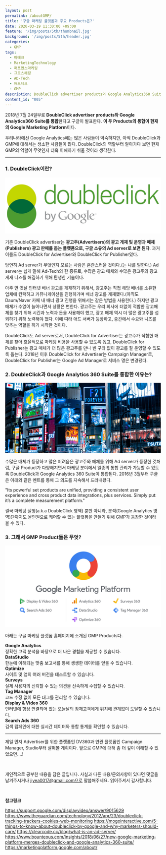 ```yaml
---
layout: post
permalink: /aboutGMP/
title: '구글 마케팅 플랫폼과 주요 Products은?'
date: 2020-03-19 11:30:00 +09:00
feature: '/img/posts/5th/thumbnail.jpg'
background: '/img/posts/5th/header.jpg'
categories:
  - GMP
tags:
  - 마테크
  - MarketingTechnology
  - 퍼포먼스마케팅
  - 그로스해킹
  - AD-Tech
  - 애드테크
  - GMP
description: DoubleClick advertiser products와 Google Analytics360 Suite이 통합된 현재의 Google Marketing Platform. 정확히 어떤 Product들이 있고, 플랫폼을 통해 마케터들은 어떤 이점을 얻을 수 있을까?
content_id: "005"
---
```


2018년 7월 24일부로 **DoubleClick advertiser products와 Google Analytics360 Suite를 통합**한다고 구글이 발표한다. **이 두 Products의 통합이 현재의 Google Marketing Platform**이다.

우리나라에선 Google Analytics에는 많은 사람들이 익숙하지만, 아직 DoubleClick과 GMP에 대해서는 생소한 사람들이 많다. DoubleClick의 역할부터 알아가다 보면 현재 GMP의 역할이 무엇인지 더욱 이해하기 쉬울 것이라 생각한다.

---

### 1. DoubleClick이란?

![더블클릭로고 이미지](/img/posts/5th/doubleclick.jpg)

기존 DoubleClick advertiser는 **광고주(Advertisers)의 광고 게재 및 운영과 매체(Publishers) 광고 판매를 돕는 플랫폼으로, 구글 소유의 Ad server로 보면 된다**. 과거 이름도 DoubleClick for Advertiser와 DoubleClick for Publisher였다.

당연히 Ad server가 무엇인지 모르는 사람은 혼란스러울 것이다.(는 나를 말한다.)
Ad server는 쉽게 말해 Ad-Tech의 한 종류로, 수많은 광고 매체와 수많은 광고주의 광고 게재 니즈를 해결하기 위해 탄생한 기술이다.

아주 먼 옛날 인터넷 배너 광고를 게재하기 위해서, 광고주는 직접 해당 배너를 소유한 업체에 컨택하고 커뮤니케이션을 진행하가며 배너 광고를 게재했다.(아직도 Daum/Naver 카페 내 배너 광고 진행을 위해서는 같은 방법을 사용한다.) 하지만 광고 매체가 수없이 늘어나면서 상황은 변한다. 광고주는 우리 회사에 더없이 적합한 광고매체를 찾기 위해 시간과 노력과 돈을 사용해야 했고, 광고 매체 역시 더 많은 광고주를 섭외하기 위해 노력해야 했다. 이에 따라 애드 서버가 등장하고, 중간에서 수요와 니즈를 맞추는 역할을 하기 시작한 것이다.

DoubleClick도 Ad server로서, DoubleClick for Advertiser는 광고주가 적합한 매체를 찾아 효율적으로 마케팅 비용을 사용할 수 있도록 돕고, DoubleClick for Publisher는 광고 매체가 더 많은 광고주를 만나 빈 구좌 없이 광고를 잘 운영할 수 있도록 돕는다. 2018년 이후 DoubleClick for Advertiser는 Campaign Manager로, DoubleClick for Publisher는 Google Ad Manager로 서비스 명은 변경됐다.



### 2. DoubleClick과 Google Analytics 360 Suite를 통합한 이유는?

![광고 이미지](/img/posts/5th/advertising.jpg)

수많은 매체가 등장하고 많은 어려움은 광고주와 매체를 위해 Ad server가 등장한 것처럼, 구글 Product가 다양해지면서 마케팅 분야에서 일종의 통합 관리가 가능할 수 있도록 DoubleClick과 Google Analytics 360 Suite이 통합된다. 2016년 3월부터 구글은 아래와 같은 멘트를 통해 그 의도를 지속해서 드러내왔다.

"Its powerful set products are unified, providing a consistent user experience and cross product data integrations, plus services. Simply put: it’s a complete measurement platform."

결국 마케팅 실행(a.k.a DoubleClick 영역) 뿐만 아니라, 분석(Google Analytics 영역)단까지도 올인원으로 케어할 수 있는 플랫폼을 만들기 위해 GMP가 등장한 것이라 볼 수 있다.



### 3. 그래서 GMP Product들은 무엇?

![GMP 이미지](/img/posts/5th/thumbnail.jpg)

아래는 구글 마케팅 플랫폼 홈페이지에 소개된 GMP Products다.

**Google Analytics**<br>
정확한 고객 분석을 바탕으로 더 나은 경험을 제공할 수 있습니다.<br>
**DataStudio**<br>
한눈에 이해되는 맞춤 보고서를 통해 생생한 데이터를 얻을 수 있습니다. <br>
**Optimize**<br>
사이트 및 앱의 여러 버전을 테스트할 수 있습니다. <br>
**Surveys**<br>
실제 사용자의 신뢰할 수 있는 의견을 신속하게 수집할 수 있습니다.<br>
**Tag Manager**<br>
코드 수정 없이 모든 태그를 관리할 수 있습니다.<br>
**Display & Video 360**<br>
인터넷에 항상 연결되어 있는 오늘날의 잠재고객에게 위치에 관계없이 도달할 수 있습니다.<br>
**Search Ads 360**<br>
검색 캠페인에 대한 실시간 데이터와 통합 통계를 확인할 수 있습니다. <br>

---

제일 먼저 Advertiser를 위한 플랫폼인 DV360과 연관 플랫폼인 Campaign Manager, Studio부터 살펴볼 계획이다. 앞으로 GMP에 대해 좀 더 깊이 이해할 수 있었으면....!

<br>

개인적으로 공부한 내용을 담은 글입니다. 사실과 다른 내용/문의사항이 있다면 댓글을 남겨주시거나 jiyea0017@gmail.com으로 말씀해주세요. 읽어주셔서 감사합니다.

<br>

**참고링크**<br>

<https://support.google.com/displayvideo/answer/9015629>
<https://www.theguardian.com/technology/2012/apr/23/doubleclick-tracking-trackers-cookies-web-monitoring>
<https://mogointeractive.com/5-things-to-know-about-doubleclick-by-google-and-why-marketers-should-care/>
<https://clearcode.cc/blog/what-is-an-ad-server/>
<https://www.bounteous.com/insights/2018/06/27/new-google-marketing-platform-merges-doubleclick-and-google-analytics-360-suite/>
<https://marketingplatform.google.com/about/>
